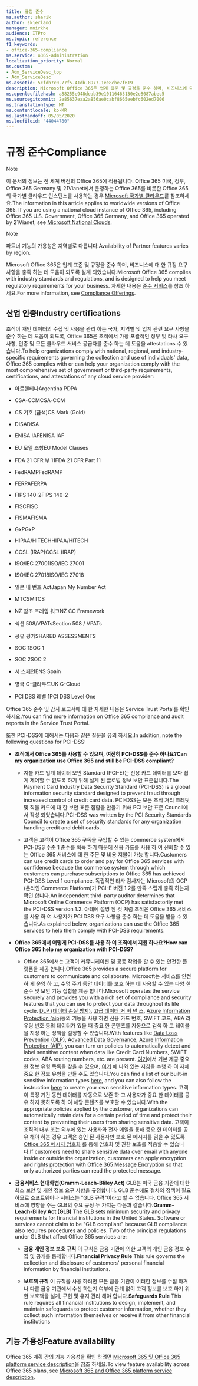 ```yaml
---
title: 규정 준수
ms.author: sharik
author: skjerland
manager: mnirkhe
audience: ITPro
ms.topic: reference
f1_keywords:
- office-365-compliance
ms.service: o365-administration
localization_priority: Normal
ms.custom:
- Adm_ServiceDesc_top
- Adm_ServiceDesc
ms.assetid: 5cfdb7c0-77f5-41db-8977-1ee8cbe7f619
description: Microsoft Office 365은 업계 표준 및 규정을 준수 하며, 비즈니스에 대 한 규정 요구 사항을 충족 하는 데 도움이 되도록 설계 되었습니다. 자세한 내용은 준수 서비스를 참조 하세요.
ms.openlocfilehash: a88255e948deab39e10116463130e2e8087abec5
ms.sourcegitcommit: 2e85637eaa2a856ae0cabf8665eebfc602ed7006
ms.translationtype: MT
ms.contentlocale: ko-KR
ms.lasthandoff: 05/05/2020
ms.locfileid: "44044780"
---
```

# <a name="compliance"></a><span data-ttu-id="aa963-104">규정 준수</span><span class="sxs-lookup"><span data-stu-id="aa963-104">Compliance</span></span>

> [!NOTE]
> <span data-ttu-id="aa963-p102">이 문서의 정보는 전 세계 버전의 Office 365에 적용됩니다. Office 365 미국, 정부, Office 365 Germany 및 21Vianet에서 운영하는 Office 365를 비롯한 Office 365의 국가별 클라우드 인스턴스를 사용하는 경우 [Microsoft 국가별 클라우드](https://go.microsoft.com/fwlink/?linkid=841582)를 참조하세요.</span><span class="sxs-lookup"><span data-stu-id="aa963-p102">The information in this article applies to worldwide versions of Office 365. If you are using a national cloud instance of Office 365, including Office 365 U.S. Government, Office 365 Germany, and Office 365 operated by 21Vianet, see [Microsoft National Clouds](https://go.microsoft.com/fwlink/?linkid=841582).</span></span> 
  
> [!NOTE]
> <span data-ttu-id="aa963-107">파트너 기능의 가용성은 지역별로 다릅니다.</span><span class="sxs-lookup"><span data-stu-id="aa963-107">Availability of Partner features varies by region.</span></span> 
  
<span data-ttu-id="aa963-108">Microsoft Office 365은 업계 표준 및 규정을 준수 하며, 비즈니스에 대 한 규정 요구 사항을 충족 하는 데 도움이 되도록 설계 되었습니다.</span><span class="sxs-lookup"><span data-stu-id="aa963-108">Microsoft Office 365 complies with industry standards and regulations, and is designed to help you meet regulatory requirements for your business.</span></span> <span data-ttu-id="aa963-109">자세한 내용은 [준수 서비스](https://go.microsoft.com/fwlink/?linkid=864391)를 참조 하세요.</span><span class="sxs-lookup"><span data-stu-id="aa963-109">For more information, see [Compliance Offerings](https://go.microsoft.com/fwlink/?linkid=864391).</span></span>
  
## <a name="industry-certifications"></a><span data-ttu-id="aa963-110">산업 인증</span><span class="sxs-lookup"><span data-stu-id="aa963-110">Industry certifications</span></span>

<span data-ttu-id="aa963-111">조직이 개인 데이터의 수집 및 사용을 관리 하는 국가, 지역별 및 업계 관련 요구 사항을 준수 하는 데 도움이 되도록, Office 365은 조직에서 가장 포괄적인 정부 및 타사 요구 사항, 인증 및 모든 클라우드 서비스 공급자를 준수 하는 데 도움을 attestations 수 있습니다.</span><span class="sxs-lookup"><span data-stu-id="aa963-111">To help organizations comply with national, regional, and industry-specific requirements governing the collection and use of individuals' data, Office 365 complies with or can help your organization comply with the most comprehensive set of government or third-party requirements, certifications, and attestations of any cloud service provider:</span></span>
  
- <span data-ttu-id="aa963-112">아르헨티나</span><span class="sxs-lookup"><span data-stu-id="aa963-112">Argentina PDPA</span></span>
    
- <span data-ttu-id="aa963-113">CSA-CCM</span><span class="sxs-lookup"><span data-stu-id="aa963-113">CSA-CCM</span></span>
    
- <span data-ttu-id="aa963-114">CS 기호 (금색)</span><span class="sxs-lookup"><span data-stu-id="aa963-114">CS Mark (Gold)</span></span>
    
- <span data-ttu-id="aa963-115">DISA</span><span class="sxs-lookup"><span data-stu-id="aa963-115">DISA</span></span>
    
- <span data-ttu-id="aa963-116">ENISA IAF</span><span class="sxs-lookup"><span data-stu-id="aa963-116">ENISA IAF</span></span>
    
- <span data-ttu-id="aa963-117">EU 모델 조항</span><span class="sxs-lookup"><span data-stu-id="aa963-117">EU Model Clauses</span></span>
    
- <span data-ttu-id="aa963-118">FDA 21 CFR 부 11</span><span class="sxs-lookup"><span data-stu-id="aa963-118">FDA 21 CFR Part 11</span></span>
    
- <span data-ttu-id="aa963-119">FedRAMP</span><span class="sxs-lookup"><span data-stu-id="aa963-119">FedRAMP</span></span>
    
- <span data-ttu-id="aa963-120">FERPA</span><span class="sxs-lookup"><span data-stu-id="aa963-120">FERPA</span></span>
    
- <span data-ttu-id="aa963-121">FIPS 140-2</span><span class="sxs-lookup"><span data-stu-id="aa963-121">FIPS 140-2</span></span>
    
- <span data-ttu-id="aa963-122">FISC</span><span class="sxs-lookup"><span data-stu-id="aa963-122">FISC</span></span>
    
- <span data-ttu-id="aa963-123">FISMA</span><span class="sxs-lookup"><span data-stu-id="aa963-123">FISMA</span></span>
    
- <span data-ttu-id="aa963-124">GxP</span><span class="sxs-lookup"><span data-stu-id="aa963-124">GxP</span></span>
    
- <span data-ttu-id="aa963-125">HIPAA/HITECH</span><span class="sxs-lookup"><span data-stu-id="aa963-125">HIPAA/HITECH</span></span>
    
- <span data-ttu-id="aa963-126">CCSL (IRAP)</span><span class="sxs-lookup"><span data-stu-id="aa963-126">CCSL (IRAP)</span></span>
    
- <span data-ttu-id="aa963-127">ISO/IEC 27001</span><span class="sxs-lookup"><span data-stu-id="aa963-127">ISO/IEC 27001</span></span>
    
- <span data-ttu-id="aa963-128">ISO/IEC 27018</span><span class="sxs-lookup"><span data-stu-id="aa963-128">ISO/IEC 27018</span></span>
    
- <span data-ttu-id="aa963-129">일본 내 번호 Act</span><span class="sxs-lookup"><span data-stu-id="aa963-129">Japan My Number Act</span></span>
    
- <span data-ttu-id="aa963-130">MTCS</span><span class="sxs-lookup"><span data-stu-id="aa963-130">MTCS</span></span>
    
- <span data-ttu-id="aa963-131">NZ 참조 프레임 워크</span><span class="sxs-lookup"><span data-stu-id="aa963-131">NZ CC Framework</span></span>
    
- <span data-ttu-id="aa963-132">섹션 508/VPATs</span><span class="sxs-lookup"><span data-stu-id="aa963-132">Section 508 / VPATs</span></span>
    
- <span data-ttu-id="aa963-133">공유 평가</span><span class="sxs-lookup"><span data-stu-id="aa963-133">SHARED ASSESSMENTS</span></span>
    
- <span data-ttu-id="aa963-134">SOC 1</span><span class="sxs-lookup"><span data-stu-id="aa963-134">SOC 1</span></span>
    
- <span data-ttu-id="aa963-135">SOC 2</span><span class="sxs-lookup"><span data-stu-id="aa963-135">SOC 2</span></span>
    
- <span data-ttu-id="aa963-136">서 스페인</span><span class="sxs-lookup"><span data-stu-id="aa963-136">ENS Spain</span></span>
    
- <span data-ttu-id="aa963-137">영국 G-클라우드</span><span class="sxs-lookup"><span data-stu-id="aa963-137">UK G-Cloud</span></span>
    
- <span data-ttu-id="aa963-138">PCI DSS 레벨 1</span><span class="sxs-lookup"><span data-stu-id="aa963-138">PCI DSS Level One</span></span>
    
<span data-ttu-id="aa963-139">Office 365 준수 및 감사 보고서에 대 한 자세한 내용은 Service Trust Portal를 확인 하세요.</span><span class="sxs-lookup"><span data-stu-id="aa963-139">You can find more information on Office 365 compliance and audit reports in the Service Trust Portal.</span></span>
  
<span data-ttu-id="aa963-140">또한 PCI-DSS에 대해서는 다음과 같은 질문을 유의 하세요.</span><span class="sxs-lookup"><span data-stu-id="aa963-140">In addition, note the following questions for PCI-DSS:</span></span>
  
- <span data-ttu-id="aa963-141">**조직에서 Office 365를 사용할 수 있으며, 여전히 PCI-DSS를 준수 하나요?**</span><span class="sxs-lookup"><span data-stu-id="aa963-141">**Can my organization use Office 365 and still be PCI-DSS compliant?**</span></span>
    
  - <span data-ttu-id="aa963-142">지불 카드 업계 데이터 보안 Standard (PCI-E)는 신용 카드 데이터를 보다 쉽게 제어할 수 없도록 하기 위해 설계 된 글로벌 정보 보안 표준입니다.</span><span class="sxs-lookup"><span data-stu-id="aa963-142">The Payment Card Industry Data Security Standard (PCI-DSS) is a global information security standard designed to prevent fraud through increased control of credit card data.</span></span> <span data-ttu-id="aa963-143">PCI-DSS는 모든 조직 처리 크레딧 및 직불 카드에 대 한 보안 표준 집합을 만들기 위해 PCI 보안 표준 Council에서 작성 되었습니다.</span><span class="sxs-lookup"><span data-stu-id="aa963-143">PCI-DSS was written by the PCI Security Standards Council to create a set of security standards for any organization handling credit and debit cards.</span></span>
    
  - <span data-ttu-id="aa963-144">고객은 고객이 Office 365 구독을 구입할 수 있는 commerce system에서 PCI-DSS 수준 1 준수를 획득 하기 때문에 신용 카드를 사용 하 여 신뢰할 수 있는 Office 365 서비스에 대 한 주문 및 비용 지불이 가능 합니다.</span><span class="sxs-lookup"><span data-stu-id="aa963-144">Customers can use credit cards to order and pay for Office 365 services with confidence because the commerce system through which customers can purchase subscriptions to Office 365 has achieved PCI-DSS Level 1 compliance.</span></span> <span data-ttu-id="aa963-145">독립적인 타사 감사자는 Microsoft의 OCP (온라인 Commerce Platform)가 PCI-E 버전 1.2를 만족 스럽게 충족 하는지 확인 합니다.</span><span class="sxs-lookup"><span data-stu-id="aa963-145">An independent third-party auditor determines that Microsoft Online Commerce Platform (OCP) has satisfactorily met the PCI-DSS version 1.2.</span></span> <span data-ttu-id="aa963-146">아래에 설명 된 것 처럼 조직은 Office 365 서비스를 사용 하 여 사용자가 PCI DSS 요구 사항을 준수 하는 데 도움을 받을 수 있습니다.</span><span class="sxs-lookup"><span data-stu-id="aa963-146">As explained below, organizations can use the Office 365 services to help them comply with PCI-DSS requirements.</span></span>
    
- <span data-ttu-id="aa963-147">**Office 365에서 어떻게 PCI-DSS를 사용 하 여 조직에서 지원 하나요?**</span><span class="sxs-lookup"><span data-stu-id="aa963-147">**How can Office 365 help my organization with PCI-DSS?**</span></span>
    
  - <span data-ttu-id="aa963-148">Office 365에서는 고객이 커뮤니케이션 및 공동 작업을 할 수 있는 안전한 플랫폼을 제공 합니다.</span><span class="sxs-lookup"><span data-stu-id="aa963-148">Office 365 provides a secure platform for customers to communicate and collaborate.</span></span> <span data-ttu-id="aa963-149">Microsoft는 서비스를 안전 하 게 운영 하 고, 수명 주기 동안 데이터를 보호 하는 데 사용할 수 있는 다양 한 준수 및 보안 기능 집합을 제공 합니다.</span><span class="sxs-lookup"><span data-stu-id="aa963-149">Microsoft operates the service securely and provides you with a rich set of compliance and security features that you can use to protect your data throughout its life cycle.</span></span> <span data-ttu-id="aa963-150">[DLP (데이터 손실 방지)](https://go.microsoft.com/fwlink/?linkid=868520), [고급 데이터 거 버 넌 스](https://go.microsoft.com/fwlink/?linkid=863925), [Azure Information Protection (aip)](https://go.microsoft.com/fwlink/?linkid=868521)등의 기능을 사용 하면 신용 카드 번호, SWIFT 코드, ABA 라우팅 번호 등의 데이터가 있을 때 중요 한 콘텐츠를 자동으로 검색 하 고 레이블을 지정 하는 정책을 설정할 수 있습니다.</span><span class="sxs-lookup"><span data-stu-id="aa963-150">With features like [Data Loss Prevention (DLP)](https://go.microsoft.com/fwlink/?linkid=868520), [Advanced Data Governance](https://go.microsoft.com/fwlink/?linkid=863925), [Azure Information Protection (AIP)](https://go.microsoft.com/fwlink/?linkid=868521), you can turn on policies to automatically detect and label sensitive content when data like Credit Card Numbers, SWIFT codes, ABA routing numbers, etc. are present.</span></span> <span data-ttu-id="aa963-151">[여기](https://go.microsoft.com/fwlink/?linkid=868522)에서 기본 제공 중요 한 정보 유형 목록을 찾을 수 있으며, [여기](https://go.microsoft.com/fwlink/?linkid=868523) 에 나와 있는 지침을 수행 하 여 자체 중요 한 정보 유형을 만들 수도 있습니다.</span><span class="sxs-lookup"><span data-stu-id="aa963-151">You can find a list of our built-in sensitive information types [here](https://go.microsoft.com/fwlink/?linkid=868522), and you can also follow the instruction [here](https://go.microsoft.com/fwlink/?linkid=868523) to create your own sensitive information types.</span></span> <span data-ttu-id="aa963-152">고객이 특정 기간 동안 데이터를 자동으로 보존 하 고 사용자가 중요 한 데이터를 공유 하지 못하도록 하 여 해당 콘텐츠를 보호할 수 있습니다.</span><span class="sxs-lookup"><span data-stu-id="aa963-152">With the appropriate policies applied by the customer, organizations can automatically retain data for a certain period of time and protect their content by preventing their users from sharing sensitive data.</span></span> <span data-ttu-id="aa963-153">고객이 조직의 내부 또는 외부에 있는 사용자와 전자 메일을 통해 중요 한 데이터를 공유 해야 하는 경우 고객은 승인 된 사용자만 보호 된 메시지를 읽을 수 있도록 [Office 365 메시지 암호화](https://go.microsoft.com/fwlink/?linkid=858986) 를 통해 암호화 및 권한 보호를 적용할 수 있습니다.</span><span class="sxs-lookup"><span data-stu-id="aa963-153">If customers need to share sensitive data over email with anyone inside or outside the organization, customers can apply encryption and rights protection with [Office 365 Message Encryption](https://go.microsoft.com/fwlink/?linkid=858986) so that only authorized parties can read the protected message.</span></span> 
    
- <span data-ttu-id="aa963-p107">**금융서비스 현대화법(Gramm-Leach-Bliley Act)** GLB는 미국 금융 기관에 대한 최소 보안 및 개인 정보 요구 사항을 규정합니다. GLB 준수에도 절차와 정책이 필요하므로 소프트웨어나 서비스는 "GLB 규격"이라고 할 수 없습니다. Office 365 서비스에 영향을 주는 GLB의 주요 규정 두 가지는 다음과 같습니다.</span><span class="sxs-lookup"><span data-stu-id="aa963-p107">**Gramm-Leach-Bliley Act (GLB)** The GLB sets minimum security and privacy requirements for financial institutions in the United States. Software or services cannot claim to be "GLB compliant" because GLB compliance also requires procedures and policies. Two of the principal regulations under GLB that affect Office 365 services are:</span></span> 
    
  - <span data-ttu-id="aa963-157">**금융 개인 정보 보호 규칙** 이 규칙은 금융 기관에 의한 고객의 개인 금융 정보 수집 및 공개를 통제합니다.</span><span class="sxs-lookup"><span data-stu-id="aa963-157">**Financial Privacy Rule** This rule governs the collection and disclosure of customers' personal financial information by financial institutions.</span></span> 
    
  - <span data-ttu-id="aa963-158">**보호책 규칙** 이 규칙을 사용 하려면 모든 금융 기관이 이러한 정보를 수집 하거나 다른 금융 기관에서 수신 하는지 여부에 관계 없이 고객 정보를 보호 하기 위한 보호책을 설계, 구현 및 유지 관리 해야 합니다.</span><span class="sxs-lookup"><span data-stu-id="aa963-158">**Safeguards Rule** This rule requires all financial institutions to design, implement, and maintain safeguards to protect customer information, whether they collect such information themselves or receive it from other financial institutions</span></span> 
    
## <a name="feature-availability"></a><span data-ttu-id="aa963-159">기능 가용성</span><span class="sxs-lookup"><span data-stu-id="aa963-159">Feature availability</span></span>

<span data-ttu-id="aa963-160">Office 365 계획 간의 기능 가용성을 확인 하려면 [Microsoft 365 및 Office 365 platform service description](office-365-platform-service-description.md)을 참조 하세요.</span><span class="sxs-lookup"><span data-stu-id="aa963-160">To view feature availability across Office 365 plans, see [Microsoft 365 and Office 365 platform service description](office-365-platform-service-description.md).</span></span>
  